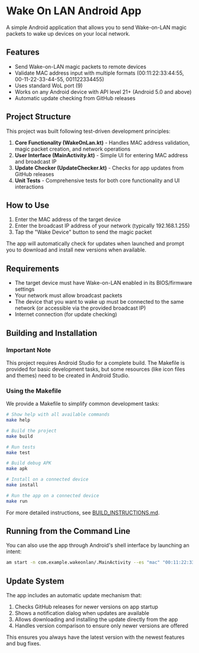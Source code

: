# Wake On LAN Android App

A simple Android application that allows you to send Wake-on-LAN magic packets to wake up devices on your local network.

## Features

- Send Wake-on-LAN magic packets to remote devices
- Validate MAC address input with multiple formats (00:11:22:33:44:55, 00-11-22-33-44-55, 001122334455)
- Uses standard WoL port (9)
- Works on any Android device with API level 21+ (Android 5.0 and above)
- Automatic update checking from GitHub releases

## Project Structure

This project was built following test-driven development principles:

1. **Core Functionality (WakeOnLan.kt)** - Handles MAC address validation, magic packet creation, and network operations
2. **User Interface (MainActivity.kt)** - Simple UI for entering MAC address and broadcast IP
3. **Update Checker (UpdateChecker.kt)** - Checks for app updates from GitHub releases
4. **Unit Tests** - Comprehensive tests for both core functionality and UI interactions

## How to Use

1. Enter the MAC address of the target device
2. Enter the broadcast IP address of your network (typically 192.168.1.255)
3. Tap the "Wake Device" button to send the magic packet

The app will automatically check for updates when launched and prompt you to download and install new versions when available.

## Requirements

- The target device must have Wake-on-LAN enabled in its BIOS/firmware settings
- Your network must allow broadcast packets
- The device that you want to wake up must be connected to the same network (or accessible via the provided broadcast IP)
- Internet connection (for update checking)

## Building and Installation

### Important Note

This project requires Android Studio for a complete build. The Makefile is provided for basic development tasks, but some resources (like icon files and themes) need to be created in Android Studio.

### Using the Makefile

We provide a Makefile to simplify common development tasks:

```bash
# Show help with all available commands
make help

# Build the project
make build

# Run tests
make test

# Build debug APK
make apk

# Install on a connected device
make install

# Run the app on a connected device
make run
```

For more detailed instructions, see [BUILD_INSTRUCTIONS.md](BUILD_INSTRUCTIONS.md).

## Running from the Command Line

You can also use the app through Android's shell interface by launching an intent:

```bash
am start -n com.example.wakeonlan/.MainActivity --es "mac" "00:11:22:33:44:55" --es "ip" "192.168.1.255"
```

## Update System

The app includes an automatic update mechanism that:

1. Checks GitHub releases for newer versions on app startup
2. Shows a notification dialog when updates are available
3. Allows downloading and installing the update directly from the app
4. Handles version comparison to ensure only newer versions are offered

This ensures you always have the latest version with the newest features and bug fixes. 